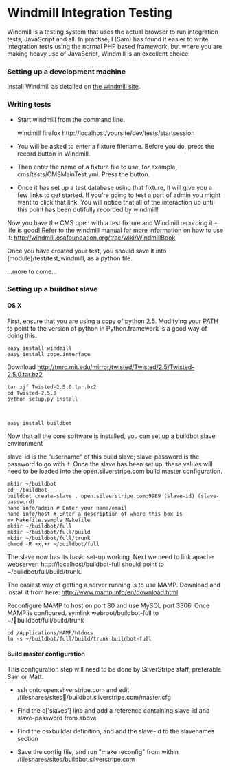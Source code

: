 # Windmill Integration Testing

Windmill is a testing system that uses the actual browser to run integration tests, JavaScript and all.  In practise, I
(Sam) has found it easier to write integration tests using the normal PHP based framework, but where you are making
heavy use of JavaScript, Windmill is an excellent choice!

### Setting up a development machine

Install Windmill as detailed on [the windmill
site](http://windmill.osafoundation.org/trac/wiki/BookChapter-1-Install#InstallingWindmill). 

### Writing tests


*  Start windmill from the command line.

	
	windmill firefox http://localhost/yoursite/dev/tests/startsession



*  You will be asked to enter a fixture filename.  Before you do, press the record button in Windmill.

*  Then enter the name of a fixture file to use, for example, cms/tests/CMSMainTest.yml.  Press the button.

*  Once it has set up a test database using that fixture, it will give you a few links to get started.  If you're going
to test a part of admin you might want to click that link.  You will notice that all of the interaction up until this
point has been dutifully recorded by windmill!

Now you have the CMS open with a test fixture and Windmill recording it - life is good!  Refer to the windmill manual
for more information on how to use it: http://windmill.osafoundation.org/trac/wiki/WindmillBook

Once you have created your test, you should save it into (module)/test/test_windmill, as a python file.

...more to come...


### Setting up a buildbot slave

#### OS X

First, ensure that you are using a copy of python 2.5.  Modifying your PATH to point to the version of python in
Python.framework is a good way of doing this.

	
	easy_install windmill
	easy_install zope.interface


Download http://tmrc.mit.edu/mirror/twisted/Twisted/2.5/Twisted-2.5.0.tar.bz2 

	
	tar xjf Twisted-2.5.0.tar.bz2 
	cd Twisted-2.5.0
	python setup.py install


	
	easy_install buildbot


Now that all the core software is installed, you can set up a buildbot slave environment

slave-id is the "username" of this build slave; slave-password is the password to go with it.  Once the slave has been
set up, these values will need to be loaded into the open.silverstripe.com build master configuration.

	
	mkdir ~/buildbot
	cd ~/buildbot
	buildbot create-slave . open.silverstripe.com:9989 (slave-id) (slave-password)
	nano info/admin # Enter your name/email
	nano info/host # Enter a description of where this box is
	mv Makefile.sample Makefile
	mkdir ~/buildbot/full
	mkdir ~/buildbot/full/build
	mkdir ~/buildbot/full/trunk
	chmod -R +x,+r ~/buildbot/full


The slave now has its basic set-up working.  Next we need to link apache webserver: http://localhost/buildbot-full
should point to ~/buildbot/full/build/trunk.

The easiest way of getting a server running is to use MAMP.  Download and install it from here:
http://www.mamp.info/en/download.html

Reconfigure MAMP to host on port 80 and use MySQL port 3306.  Once MAMP is configured, symlink webroot/buildbot-full to
~/buildbot/full/build/trunk

	
	cd /Applications/MAMP/htdocs
	ln -s ~/buildbot/full/build/trunk buildbot-full



#### Build master configuration

This configuration step will need to be done by SilverStripe staff, preferable Sam or Matt.


*  ssh onto open.silverstripe.com and edit /fileshares/sites/buildbot.silverstripe.com/master.cfg

*  Find the c['slaves'] line and add a reference containing slave-id and slave-password from above

*  Find the osxbuilder definition, and add the slave-id to the slavenames section

*  Save the config file, and run "make reconfig" from within /fileshares/sites/buildbot.silverstripe.com



